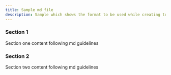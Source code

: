 ```yaml
---
title: Sample md file
description: Sample which shows the format to be used while creating tutorial or guide md files
---
```


### Section 1

Section one content following md guidelines

### Section 2

Section two content following md guidelines
